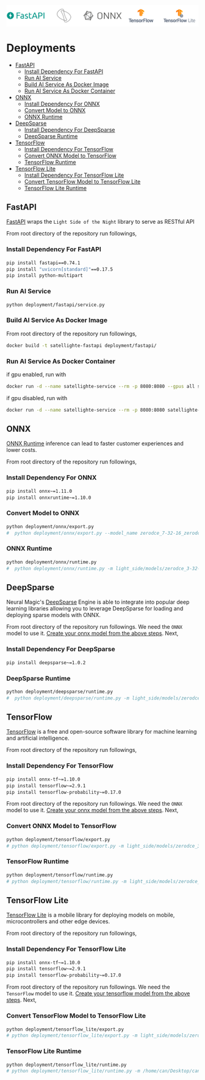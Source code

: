 <p align="center">
    <img src="https://raw.githubusercontent.com/canturan10/light_side/master/src/deployment.png" align="center" alt="Deployment" />

# Deployments <!-- omit in toc -->

- [FastAPI](#fastapi)
  - [Install Dependency For FastAPI](#install-dependency-for-fastapi)
  - [Run AI Service](#run-ai-service)
  - [Build AI Service As Docker Image](#build-ai-service-as-docker-image)
  - [Run AI Service As Docker Container](#run-ai-service-as-docker-container)
- [ONNX](#onnx)
  - [Install Dependency For ONNX](#install-dependency-for-onnx)
  - [Convert Model to ONNX](#convert-model-to-onnx)
  - [ONNX Runtime](#onnx-runtime)
- [DeepSparse](#deepsparse)
  - [Install Dependency For DeepSparse](#install-dependency-for-deepsparse)
  - [DeepSparse Runtime](#deepsparse-runtime)
- [TensorFlow](#tensorflow)
  - [Install Dependency For TensorFlow](#install-dependency-for-tensorflow)
  - [Convert ONNX Model to TensorFlow](#convert-onnx-model-to-tensorflow)
  - [TensorFlow Runtime](#tensorflow-runtime)
- [TensorFlow Lite](#tensorflow-lite)
  - [Install Dependency For TensorFlow Lite](#install-dependency-for-tensorflow-lite)
  - [Convert TensorFlow Model to TensorFlow Lite](#convert-tensorflow-model-to-tensorflow-lite)
  - [TensorFlow Lite Runtime](#tensorflow-lite-runtime)

## FastAPI

[FastAPI](https://fastapi.tiangolo.com/) wraps the `Light Side of the Night` library to serve as RESTful API

From root directory of the repository run followings,

### Install Dependency For FastAPI

```bash
pip install fastapi==0.74.1
pip install "uvicorn[standard]"==0.17.5
pip install python-multipart
```

### Run AI Service

```bash
python deployment/fastapi/service.py
```

### Build AI Service As Docker Image

From root directory of the repository run followings,

```bash
docker build -t satellighte-fastapi deployment/fastapi/
```

### Run AI Service As Docker Container

if gpu enabled, run with

```bash
docker run -d --name satellighte-service --rm -p 8080:8080 --gpus all satellighte-fastapi
```

if gpu disabled, run with

```bash
docker run -d --name satellighte-service --rm -p 8080:8080 satellighte-fastapi
```

## ONNX

[ONNX Runtime](https://onnxruntime.ai/) inference can lead to faster customer experiences and lower costs.

From root directory of the repository run followings,

### Install Dependency For ONNX

```bash
pip install onnx~=1.11.0
pip install onnxruntime~=1.10.0
```

### Convert Model to ONNX

```bash
python deployment/onnx/export.py
#  python deployment/onnx/export.py --model_name zerodce_7-32-16_zerodce --version 0
```

### ONNX Runtime

```bash
python deployment/onnx/runtime.py
#  python deployment/onnx/runtime.py -m light_side/models/zerodce_3-32-16_zerodce/v0/zerodce_3-32-16_zerodce.onnx -s src/sample/0_orj.png
```

## DeepSparse

Neural Magic's [DeepSparse](https://docs.neuralmagic.com/deepsparse/) Engine is able to integrate into popular deep learning libraries allowing you to leverage DeepSparse for loading and deploying sparse models with ONNX.

From root directory of the repository run followings. We need the `ONNX` model to use it. [Create your onnx model from the above steps](#onnx). Next,

### Install Dependency For DeepSparse

```bash
pip install deepsparse~=1.0.2
```

### DeepSparse Runtime

```bash
python deployment/deepsparse/runtime.py
#  python deployment/deepsparse/runtime.py -m light_side/models/zerodce_3-32-16_zerodce/v0/zerodce_3-32-16_zerodce.onnx -s src/sample/0_orj.png
```

## TensorFlow

[TensorFlow](https://www.tensorflow.org/) is a free and open-source software library for machine learning and artificial intelligence.

From root directory of the repository run followings,

### Install Dependency For TensorFlow

```bash
pip install onnx-tf~=1.10.0
pip install tensorflow~=2.9.1
pip install tensorflow-probability~=0.17.0
```

From root directory of the repository run followings. We need the `ONNX` model to use it. [Create your onnx model from the above steps](#onnx). Next,

### Convert ONNX Model to TensorFlow

```bash
python deployment/tensorflow/export.py
# python deployment/tensorflow/export.py -m light_side/models/zerodce_3-32-16_zerodce/v0/zerodce_3-32-16_zerodce.onnx
```

### TensorFlow Runtime

```bash
python deployment/tensorflow/runtime.py
# python deployment/tensorflow/runtime.py -m light_side/models/zerodce_3-32-16_zerodce/v0/zerodce_3-32-16_zerodce_tensorflow  -s src/sample/0_orj.png
```

## TensorFlow Lite

[TensorFlow Lite](https://www.tensorflow.org/lite) is a mobile library for deploying models on mobile, microcontrollers and other edge devices.

From root directory of the repository run followings,

### Install Dependency For TensorFlow Lite

```bash
pip install onnx-tf~=1.10.0
pip install tensorflow~=2.9.1
pip install tensorflow-probability~=0.17.0
```

From root directory of the repository run followings. We need the `TensorFlow` model to use it. [Create your tensorflow model from the above steps](#tensorflow). Next,

### Convert TensorFlow Model to TensorFlow Lite

```bash
python deployment/tensorflow_lite/export.py
# python deployment/tensorflow_lite/export.py -m light_side/models/zerodce_3-32-16_zerodce/v0/zerodce_3-32-16_zerodce_tensorflow
```

### TensorFlow Lite Runtime

```bash
python deployment/tensorflow_lite/runtime.py
# python deployment/tensorflow_lite/runtime.py -m /home/can/Desktop/canturan10/light_side/light_side/models/zerodce_3-32-16_zerodce/v0/zerodce_3-32-16_zerodce_tensorflow.tflite  -s src/sample/0_orj.png
```
